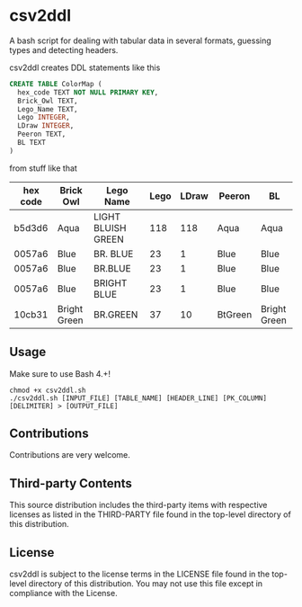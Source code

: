 # csv2ddl

A bash script for dealing with tabular data in several formats, guessing types and detecting headers.

csv2ddl creates DDL statements like this
```sql
CREATE TABLE ColorMap (
  hex_code TEXT NOT NULL PRIMARY KEY,
  Brick_Owl TEXT,
  Lego_Name TEXT,
  Lego INTEGER,
  LDraw INTEGER,
  Peeron TEXT,
  BL TEXT
)
```

from stuff like that

| hex code | Brick Owl    | Lego Name          | Lego | LDraw | Peeron  | BL           | 
|----------|--------------|--------------------|------|-------|---------|--------------| 
| b5d3d6   | Aqua         | LIGHT BLUISH GREEN | 118  | 118   | Aqua    | Aqua         | 
| 0057a6   | Blue         | BR. BLUE           | 23   | 1     | Blue    | Blue         | 
| 0057a6   | Blue         | BR.BLUE            | 23   | 1     | Blue    | Blue         | 
| 0057a6   | Blue         | BRIGHT BLUE        | 23   | 1     | Blue    | Blue         | 
| 10cb31   | Bright Green | BR.GREEN           | 37   | 10    | BtGreen | Bright Green | 

## Usage
Make sure to use Bash 4.+!

```{r, engine='bash', count_lines}
chmod +x csv2ddl.sh
./csv2ddl.sh [INPUT_FILE] [TABLE_NAME] [HEADER_LINE] [PK_COLUMN] [DELIMITER] > [OUTPUT_FILE]
```

## Contributions
Contributions are very welcome.

## Third-party Contents
This source distribution includes the third-party items with respective licenses as listed in the THIRD-PARTY file found in the top-level directory of this distribution.

## License
csv2ddl is subject to the license terms in the LICENSE file found in the top-level directory of this distribution. 
You may not use this file except in compliance with the License.
